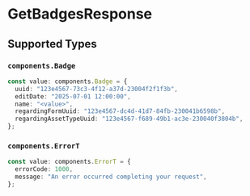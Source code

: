 # GetBadgesResponse


## Supported Types

### `components.Badge`

```typescript
const value: components.Badge = {
  uuid: "123e4567-73c3-4f12-a37d-23004f2f1f3b",
  editDate: "2025-07-01 12:00:00",
  name: "<value>",
  regardingFormUuid: "123e4567-dc4d-41d7-84fb-230041b6598b",
  regardingAssetTypeUuid: "123e4567-f689-49b1-ac3e-230040f3804b",
};
```

### `components.ErrorT`

```typescript
const value: components.ErrorT = {
  errorCode: 1000,
  message: "An error occurred completing your request",
};
```


